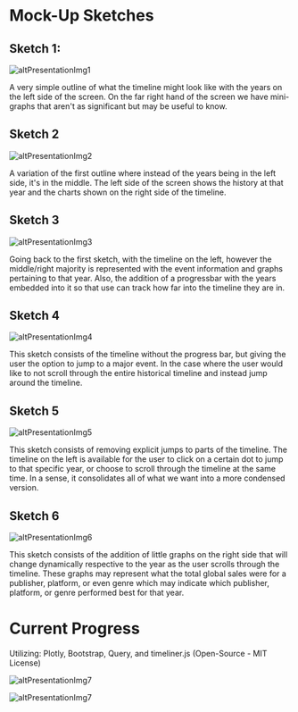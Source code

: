 # Mock-Up Sketches

## Sketch 1:

![altPresentationImg1](PresentationImg6.png)

A very simple outline of what the timeline might look like with the years on the left side of the screen.
On the far right hand of the screen we have mini-graphs that aren't as significant but may be useful to know.

## Sketch 2

![altPresentationImg2](PresentationImg5.png)

A variation of the first outline where instead of the years being in the left side, it's in the middle.
The left side of the screen shows the history at that year and the charts shown on the right side of the
timeline.

## Sketch 3

![altPresentationImg3](PresentationImg4.png)

Going back to the first sketch, with the timeline on the left, however the middle/right majority is represented with
the event information and graphs pertaining to that year. Also, the addition of a progressbar with the years
embedded into it so that use can track how far into the timeline they are in.

## Sketch 4

![altPresentationImg4](PresentationImg3.png)

This sketch consists of the timeline without the progress bar, but giving the user the option to jump to a major event.
In the case where the user would like to not scroll through the entire historical timeline and instead jump around
the timeline.

## Sketch 5

![altPresentationImg5](PresentationImg2.png)

This sketch consists of removing explicit jumps to parts of the timeline. The timeline on the left is available for 
the user to click on a certain dot to jump to that specific year, or choose to scroll through the timeline at the same time.
In a sense, it consolidates all of what we want into a more condensed version.

## Sketch 6

![altPresentationImg6](PresentationImg1.png)

This sketch consists of the addition of little graphs on the right side that will change dynamically
respective to the year as the user scrolls through the timeline. These graphs may represent what the
total global sales were for a publisher, platform, or even genre which may indicate which publisher, 
platform, or genre performed best for that year.

# Current Progress

Utilizing: Plotly, Bootstrap, Query, and timeliner.js (Open-Source - MIT License)

![altPresentationImg7](PresentationImg7.png)

![altPresentationImg7](PresentationImg8.png)
